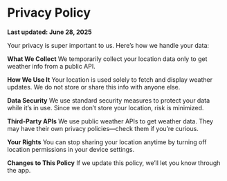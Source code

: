 # Privacy Policy
**Last updated: June 28, 2025**

Your privacy is super important to us. Here’s how we handle your data:

**What We Collect**
We temporarily collect your location data only to get weather info from a public API.

**How We Use It**
Your location is used solely to fetch and display weather updates. We do not store or share this info with anyone else.

**Data Security**
We use standard security measures to protect your data while it’s in use. Since we don’t store your location, risk is minimized.

**Third-Party APIs**
We use public weather APIs to get weather data. They may have their own privacy policies—check them if you’re curious.

**Your Rights**
You can stop sharing your location anytime by turning off location permissions in your device settings.

**Changes to This Policy**
If we update this policy, we’ll let you know through the app.

